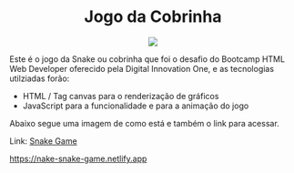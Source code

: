 <h1 align="center">Jogo da Cobrinha</h1>
<p align="center">
<img src="http://img.shields.io/static/v1?label=STATUS&message=EM%20DESENVOLVIMENTO&color=GREEN&style=for-the-badge"> 
</p>

<p>
 Este é o jogo da Snake ou cobrinha que foi o desafio do Bootcamp HTML Web Developer oferecido pela Digital Innovation One, e as tecnologias utilziadas forão:
</p>
 
 <ul>
<li>HTML / Tag canvas para o renderização de gráficos</li>
<li>JavaScript para a funcionalidade e para a animação do jogo</li>
</ul> 
 
<p>Abaixo segue uma imagem de como está e também o link para acessar.</p>
<p>Link: <a href="https://nake-snake-game.netlify.app/">Snake Game</a></p>


https://nake-snake-game.netlify.app
